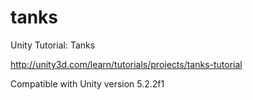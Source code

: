 # tanks
Unity Tutorial: Tanks

http://unity3d.com/learn/tutorials/projects/tanks-tutorial

Compatible with Unity version 5.2.2f1
